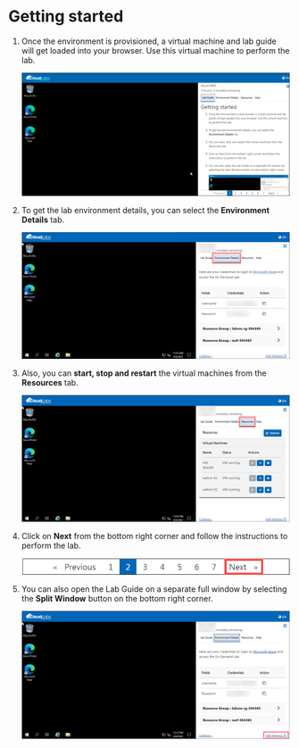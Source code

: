 
# Getting started

1. Once the environment is provisioned, a virtual machine and lab guide will get loaded into your browser. Use this virtual machine to perform the lab.

    ![](../images/waf075.png)

1. To get the lab environment details, you can select the **Environment Details** tab.

    ![](../images/waf002.png)
    
1. Also, you can **start, stop and restart** the virtual machines from the **Resources** tab.

    ![](../images/waf003.png)
    
1. Click on **Next** from the bottom right corner and follow the instructions to perform the lab.

    ![](../images/image_011.png)
    
1. You can also open the Lab Guide on a separate full window by selecting the **Split Window** button on the bottom right corner.

    ![](../images/waf004.png)


